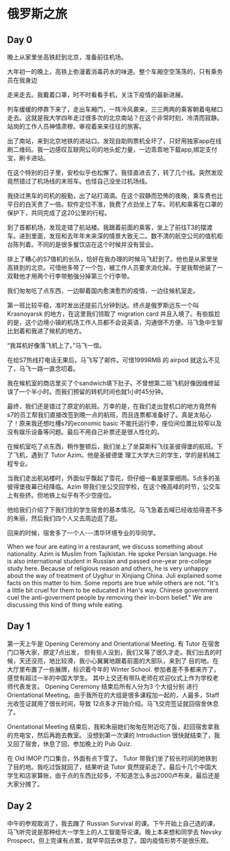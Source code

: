 # 俄罗斯之旅
## Day 0
晚上从家里坐高铁赶到北京，准备前往机场。

大年初一的晚上，高铁上弥漫着消毒药水的味道。整个车厢空空荡荡的，只有乘务员在我身边

走来走去。我戴着口罩，时不时看看手机，关注下疫情的最新进展。

列车缓缓的停靠下来了，走出车厢门，一阵冷风袭来，三三两两的乘客朝着电梯口走去。这就是我大学四年走过很多次的北京南站？在这个非常时刻，冷清而寂静。站岗的工作人员神情肃穆。审视着来来往往的旅客。

出了南站，来到北京地铁的进站口。发现自助购票机全坏了，只好用独家app在线刷二维码。我一边感叹互联网公司的地头蛇力量，一边乖乖地下载app,绑定支付宝，刷卡进站。

在这个特别的日子里，安检似乎也松懈了。我径直进去了，转了几个线。突然发现竟然错过了机场线的末班车。也怪自己没坐过机场线。

我绕过黑车的司机的殷勤，出了站打滴滴。在这个寂静而恐怖的夜晚，乘车费也比平日的白天贵了一倍。软件定位不准，我费了点劲坐上了车。司机和乘客在口罩的保护下，共同完成了这20公里的行程。

到了首都机场，发现走错了航站楼。我跟着前面的乘客，坐上了前往T3的摆渡车。进到里面，发现和去年年末来深的情景大致无二。数不清的航空公司的值机柜台陈列着。不同的是很多餐饮店在这个时候并没有营业。

排上了糟心的S7值机的长队，恰好在我办理的时候马飞赶到了。他也是从家里坐高铁到的北京。可惜他多带了一个包，被工作人员要求消化掉。于是我帮他装了一双鞋他才用两个行李带勉强分掉第三个行李带。

我们匆匆吃了点东西，一边聊着国内愈演愈烈的疫情，一边往候机室走。

第一班比较平稳，准时发出还提前几分钟到达。终点是俄罗斯远东一个叫 Krasnoyarsk 的地方，在这里我们领取了 migration card 并且入境了。有些尴尬的是，这个边境小镇的机场工作人员都不会说英语，沟通很不方便。马飞急中生智比划着和我进了候机的地方。

“我耳机好像落飞机上了。”马飞一惊。

在给S7热线打电话无果后，马飞写了邮件。可惜1999RMB 的 airpod 就这么不见了，马飞一路一直念叨着。

我在候机室的商店里买了个sandwich填下肚子。不曾想第二班飞机好像因维修延误了一个半小时。而我们预留的转机时间也就1小时45分钟。

最终，我们还是错过了原定的航班。万幸的是，在我们走出登机口的地方竟然有s7的员工帮我们直接改签到晚一点的航班，而且连票都准备好了。真是太贴心了！原来我还想吐槽s7的economic basic 不能托运行李，座位间位置比较窄以及没有娱乐设备等问题。最后不用自己补票还是很人性化的。

在候机室吃了点东西，稍作整顿后，我们坐上了坐莫斯科飞往圣彼得堡的航班。下了飞机，遇到了 Tutor Azim。他是圣彼德堡
理工大学大三的学生，学的是机械工程专业。

当我们走出航站楼时，外面似乎飘起了雪花，但仔细一看是蒙蒙细雨。5点多的圣彼得堡夜幕已经降临。Azim 带我们坐公交回学校，在这个晚高峰的时节，公交车上有些挤。但地铁上似乎有不少空座位。

他给我们介绍了下我们住的学生宿舍的基本情况。马飞急着去喊已经收拾得差不多的朱丽，然后我们四个人又去周边逛了逛。

回来的时候，宿舍多了一个人---清华环境专业的毕同学。

When we four are eating in a restaurant, we discuss something about nationality.  Azim is Muslim from Tajikistan. He spoke Persian language.  He is also international student in Russian and passed one-year pre-college study
here. Because of religious reason and others, he is very unhappy about the way of treatment of Uyghur in Xinjiang China. Juli explained some facts on this matter to him. Some reports are true while others are not.  "It's a little bit cruel for them to be educated in Han's way. Chinese government cuel the anti-goverment people by removing their in-born belief." We are discussing this kind of thing while eating.

## Day 1
第一天上午是 Opening Ceremony and Orientational Meeting. 有 Tutor 在宿舍门口等大家，原定7点出发，
但有些人没到，我们又等了很久才走。我们出去的时候，天还没亮，地比较滑，我小心翼翼地跟着前面的大部队，来到了
目的地。在大厅里布置了一些展牌，标识着今年的 Winter School. 参加者差不多都来齐了，感觉有超过一半的中国大学生。
其中上交还有带队老师在欢迎仪式上作为学校老师代表发言。 Opening Ceremony 结束后所有人分为3 个大组分别
进行 Orientational Meeting。由于我所在的大组是很多课程加一起的，人最多，Staff 光收签证就用了很长时间，导致
12点多才开始介绍。马飞交完签证就回宿舍休息了。

Orientational Meeting 结束后，我和朱丽她们匆匆在附近吃了饭，赶回宿舍拿我的充电宝，然后再跑去教室。
没想到第一次课的 Introduction 很快就结束了，我又回了宿舍，休息了回，参加晚上的 Pub Quiz.

在 Old IMOP 门口集合，外面有点下雪了。 Tutor 带我们坐了较长时间的地铁到了目的地。我吃过饭就回了，结果听说
Tutor 竟然提前走了。最后十几个中国大学生和店家算账，由于点的东西比较多，不知道怎么多出2000卢布来，最后还是大家分摊了。

## Day 2
中午的参观取消了，我去蹭了 Russian Survival 的课。下午开始上自己选的课，马飞听完说是那种给大一学生上的人工智能导论课。晚上本来想和同学去 Nevsky Prospect，但上完课有点累，就早早回去休息了。国内疫情形势不是很乐观。